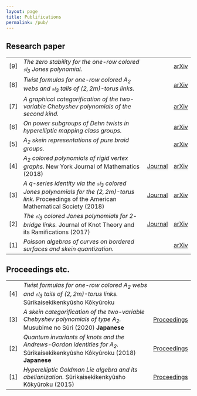 ```yaml
---
layout: page
title: Publifications
permalink: /pub/
---
```


## Research paper


|||||
|--:|:--|:--:|:--:|
|[9]|*The zero stability for the one-row colored $\mathfrak{sl} _ 3$ Jones polynomial.*||[arXiv](https://arxiv.org/abs/2007.15621)|
|[8]|*Twist formulas for one-row colored $A _ {2}$ webs and $\mathfrak{sl} _ {3}$ tails of $(2,2m)$-torus links.*||[arXiv](https://arxiv.org/abs/2003.12278)|
|[7]|*A graphical categorification of the two-variable Chebyshev polynomials of the second kind.*||[arXiv](https://arxiv.org/abs/1903.01099)|
|[6]|*On power subgroups of Dehn twists in hyperelliptic mapping class groups.*||[arXiv](https://arxiv.org/abs/1801.06026)|
|[5]|*$A _ {2}$ skein representations of pure braid groups.*||[arXiv](https://arxiv.org/abs/1711.05931)|
|[4]|*$A _ {2}$ colored polynomials of rigid vertex graphs.* New York Journal of Mathematics (2018)|[Journal](http://nyjm.albany.edu/j/2018/24-19.html)|[arXiv](https://arxiv.org/abs/1708.09131)|
|[3]|*A $q$-series identity via the $\mathfrak{sl}_{3}$ colored Jones polynomials for the $(2,2m)$-torus link.* Proceedings of the American Mathematical Society (2018)|[Journal](https://doi.org/10.1090/proc/13907)|[arXiv](https://arxiv.org/abs/1612.02144)|
|[2]|*The $\mathfrak{sl} _ 3$ colored Jones polynomials for $2$-bridge links.* Journal of Knot Theory and its Ramifications (2017)|[Journal](https://doi.org/10.1142/S0218216517500389)|[arXiv](https://arxiv.org/abs/1609.07289)|
|[1]|*Poisson algebras of curves on bordered surfaces and skein quantization.*||[arXiv](https://arxiv.org/abs/1504.00174)|


## Proceedings etc.


||||
|--:|:--|:--:|
|[4]|*Twist formulas for one-row colored $A_{2}$ webs and $\mathfrak{sl}_{3}$ tails of $(2,2m)$-torus links.* Sûrikaisekikenkyûsho Kôkyûroku||
|[3]|*A skein categorification of the two-variable Chebyshev polynomials of type $A_{2}$.* Musubime no Sûri (2020) **Japanese**|[Proceedings](http://www.math.chs.nihon-u.ac.jp/~ichihara/Knots2019/Proceedings/191219_9_Yuasa.pdf)|
|[2]|*Quantum invariants of knots and the Andrews-Gordon identities for $A_{2}$.* Sûrikaisekikenkyûsho Kôkyûroku (2018) **Japanese**|[Proceedings](http://www.kurims.kyoto-u.ac.jp/~kyodo/kokyuroku/contents/2075.html)|
|[1]|*Hyperelliptic Goldman Lie algebra and its abelianization.* Sûrikaisekikenkyûsho Kôkyûroku (2015)|[Proceedings](http://ci.nii.ac.jp/naid/110009905818/)|

